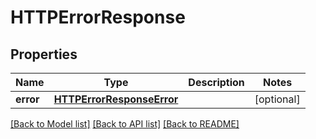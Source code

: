 # HTTPErrorResponse

## Properties
Name | Type | Description | Notes
------------ | ------------- | ------------- | -------------
**error** | [**HTTPErrorResponseError**](HTTPErrorResponseError.md) |  | [optional] 

[[Back to Model list]](../README.md#documentation-for-models) [[Back to API list]](../README.md#documentation-for-api-endpoints) [[Back to README]](../README.md)


